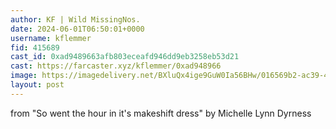 ```yaml
---
author: KF | Wild MissingNos.
date: 2024-06-01T06:50:01+0000
username: kflemmer
fid: 415689
cast_id: 0xad9489663afb803eceafd946dd9eb3258eb53d21
cast: https://farcaster.xyz/kflemmer/0xad948966
image: https://imagedelivery.net/BXluQx4ige9GuW0Ia56BHw/016569b2-ac39-485f-7b8b-3f553bcb5500/original
layout: post
---
```


from "So went the hour in it's makeshift dress" by Michelle Lynn Dyrness

<img src='https://imagedelivery.net/BXluQx4ige9GuW0Ia56BHw/016569b2-ac39-485f-7b8b-3f553bcb5500/original' alt='' referrerpolicy='no-referrer'/>
